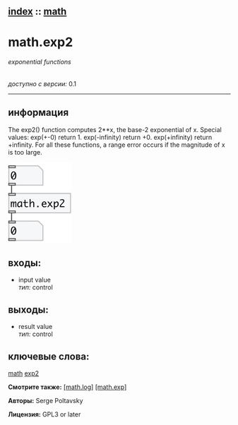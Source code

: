 [index](index.html) :: [math](category_math.html)
---

# math.exp2

###### exponential functions

*доступно с версии:* 0.1

---


## информация
The exp2() function computes 2**x, the base-2 exponential of x. Special values: exp(+-0) return 1. exp(-infinity) return +0. exp(+infinity) return +infinity. For all these functions, a range error occurs if the magnitude of x is too large.


[![example](../examples/img/math.exp2.jpg)](../examples/pd/math.exp2.pd)









## входы:

* input value<br>
_тип:_ control



## выходы:

* result value<br>
_тип:_ control



## ключевые слова:

[math](keywords/math.html)
[exp2](keywords/exp2.html)



**Смотрите также:**
[\[math.log\]](math.log.html)
[\[math.exp\]](math.exp.html)




**Авторы:** Serge Poltavsky




**Лицензия:** GPL3 or later






